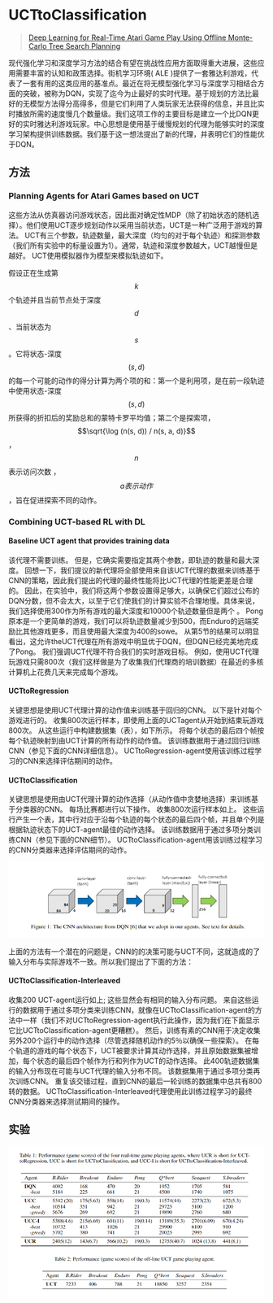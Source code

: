# UCTtoClassification



> [Deep Learning for Real-Time Atari Game Play Using Offline Monte-Carlo Tree Search Planning](https://web.eecs.umich.edu/~baveja/Papers/UCTtoCNNsAtariGames-FinalVersion.pdf)

现代强化学习和深度学习方法的结合有望在挑战性应用方面取得重大进展，这些应用需要丰富的认知和政策选择。街机学习环境\( ALE \)提供了一套雅达利游戏，代表了一套有用的这类应用的基准点。最近在将无模型强化学习与深度学习相结合方面的突破，被称为DQN，实现了迄今为止最好的实时代理。基于规划的方法比最好的无模型方法得分高得多，但是它们利用了人类玩家无法获得的信息，并且比实时播放所需的速度慢几个数量级。我们这项工作的主要目标是建立一个比DQN更好的实时雅达利游戏玩家。中心思想是使用基于缓慢规划的代理为能够实时的深度学习架构提供训练数据。我们基于这一想法提出了新的代理，并表明它们的性能优于DQN。

## 方法

### Planning Agents for Atari Games based on UCT

这些方法从仿真器访问游戏状态，因此面对确定性MDP（除了初始状态的随机选择）。他们使用UCT逐步规划动作以采用当前状态，UCT是一种广泛用于游戏的算法。 UCT有三个参数，轨迹数量，最大深度（均匀的对于每个轨迹）和探测参数（我们所有实验中的标量设置为1）。通常，轨迹和深度参数越大，UCT越慢但是越好。 UCT使用模拟器作为模型来模拟轨迹如下。

假设正在生成第 $$k$$ 个轨迹并且当前节点处于深度 $$d$$ 、当前状态为 $$s$$ 。它将状态-深度 $$(s, d)$$ 的每一个可能的动作的得分计算为两个项的和：第一个是利用项，是在前一段轨迹中使用状态-深度 $$(s, d)$$ 所获得的折扣后的奖励总和的蒙特卡罗平均值；第二个是探索项， $$\sqrt{\log (n(s, d)) / n(s, a, d)}$$ ， $$n$$表示访问次数 ， $$a表示动作$$ ，旨在促进探索不同的动作。

### Combining UCT-based RL with DL

#### Baseline UCT agent that provides training data

该代理不需要训练。 但是，它确实需要指定其两个参数，即轨迹的数量和最大深度。 回想一下，我们提议的新代理将全部使用来自该UCT代理的数据来训练基于CNN的策略，因此我们提出的代理的最终性能将比UCT代理的性能更差是合理的。 因此，在实验中，我们将这两个参数设置得足够大，以确保它们超过公布的DQN分数，但不会太大，以至于它们使我们的计算实验不合理地慢。具体来说，我们选择使用300作为所有游戏的最大深度和10000个轨迹数量但是两个 。 Pong原本是一个更简单的游戏，我们可以将轨迹数量减少到500，而Enduro的远端奖励比其他游戏更多，而且使用最大深度为400的sowe。 从第5节的结果可以明显看出，这允许theUCT代理在所有游戏中明显优于DQN，但DQN已经完美地完成了Pong。 我们强调UCT代理不符合我们的实时游戏目标。 例如，使用UCT代理玩游戏只需800次（我们这样做是为了收集我们代理商的培训数据）在最近的多核计算机上花费几天来完成每个游戏。

#### UCTtoRegression

关键思想是使用UCT代理计算的动作值来训练基于回归的CNN。 以下是针对每个游戏进行的。 收集800次运行样本，即使用上面的UCTagent从开始到结束玩游戏800次。 从这些运行中构建数据集（表），如下所示。 将每个状态的最后四个帧按每个轨迹映射到由UCT计算的所有动作的动作值。 该训练数据用于通过回归训练CNN（参见下面的CNN详细信息）。 UCTtoRegression-agent使用该训练过程学习的CNN来选择评估期间的动作。

#### UCTtoClassification

关键思想是使用由UCT代理计算的动作选择（从动作值中贪婪地选择）来训练基于分类器的CNN。 每场比赛都进行以下操作。 收集800次运行样本如上。 这些运行产生一个表，其中行对应于沿每个轨迹的每个状态的最后四个帧，并且单个列是根据轨迹状态下的UCT-agent最佳的动作选择。 该训练数据用于通过多项分类训练CNN（参见下面的CNN细节）。 UCTtoClassification-agent用该训练过程学习的CNN分类器来选择评估期间的动作。

![](../../.gitbook/assets/image-74.png)

上面的方法有一个潜在的问题是，CNN的的决策可能与UCT不同，这就造成的了输入分布与实际游戏不一致。所以我们提出了下面的方法：

#### UCTtoClassification-Interleaved

收集200 UCT-agent运行如上; 这些显然会有相同的输入分布问题。 来自这些运​​行的数据用于通过多项分类来训练CNN，就像在UCTtoClassification-agent的方法中一样（我们不对UCTtoRegression-agent执行此操作，因为我们在下面显示它比UCTtoClassification-agent更糟糕）。 然后，训练有素的CNN用于决定收集另外200个运行中的动作选择（尽管选择随机动作的5％以确保一些探索）。 在每个轨道的游戏的每个状态下，UCT被要求计算其动作选择，并且原始数据集被增加，每个状态的最后四个帧作为行和列作为UCT的动作选择。 此400轨迹数据集的输入分布现在可能与UCT代理的输入分布不同。 该数据集用于通过多项分类再次训练CNN。 重复该交错过程，直到CNN的最后一轮训练的数据集中总共有800转的数据。 UCTtoClassification-Interleaved代理使用此训练过程学习的最终CNN分类器来选择测试期间的操作。

## 实验

![](../../.gitbook/assets/image-53.png)

